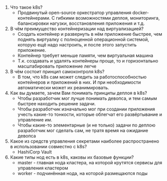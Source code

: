 1. Что такое k8s?
   * Продвинутый open-source оркестратор управления docker-контейнерами. С гибкими возможностями деплоя, мониторинга, балансировки нагузки, восстановления приложения и т.д.
2. В чём преимущество контейнеризации над виртуализацией?
   * Создать контейнер и развернуть в нём приложение быстрее, чем поднять виртуалку с полноценной операционной системой, которую ещё надо настроить, и после этого запустить приложение.
   * Контейнер требует меньше памяти, чем виртуальная машина
   * Т.к. создавать и удалять контейнеры проще, то и горизонтально масштабировать приложение легче
3. В чём состоит принцип самоконтроля k8s?
   * В том, что k8s сам может следить за работоспособностью контейнеров и приложений в них. И при необходимости автоматически может их реанимировать.
4. Как вы думаете, зачем Вам понимать принципы деплоя в k8s?
   * Чтобы разработчик мог лучше понимать девопса, и тем самым быстрее находить решение задачи.
   * Чтобы разработчик изначально мог при создании приложения учесть какие-то тонкости, которые облегчат его развёртывание и управление им.
   * Чтобы какие-то элементарные (и не только) задачи по деплою разработчик мог сделать сам, не тратя время на ожидание девопса
5. Какое из средств управления секретами наиболее распространено в использовании совместно с k8s?
   * HashiСorp Vault
6. Какие типы нод есть в k8s, каковы их базовые функции?
   * master - главная нода кластера, на которой крутятся сервисы для управления кластером
   * worker - подчинённая нода, на которой размещаются поды